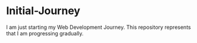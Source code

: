 # Initial-Journey
I am just starting my Web Development Journey. This repository represents that I am progressing gradually. 
